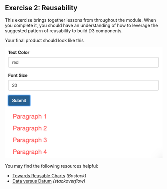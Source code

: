 ## Exercise 2: Reusability

This exercise brings together lessons from throughout the module. When you complete it, you should have an understanding of how to leverage the suggested pattern of reusability to build D3 components.

Your final product should look like this

![example 2 complete](imgs/complete.png)

You may find the following resources helpful:

- [Towards Reusable Charts](https://bost.ocks.org/mike/chart/) _(Bostock)_
- [Data versus Datum](http://stackoverflow.com/questions/13728402/what-is-the-difference-d3-datum-vs-data) _(stackoverflow)_

